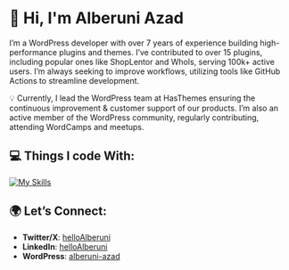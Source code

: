 # 👋 Hi, I'm Alberuni Azad

I’m a WordPress developer with over 7 years of experience building high-performance plugins and themes. I’ve contributed to over 15 plugins, including popular ones like ShopLentor and Whols, serving 100k+ active users. I’m always seeking to improve workflows, utilizing tools like GitHub Actions to streamline development.

💡 Currently, I lead the WordPress team at HasThemes ensuring the continuous improvement & customer support of our products. I’m also an active member of the WordPress community, regularly contributing, attending WordCamps and meetups.

## 💻 Things I code With:
[![My Skills](https://skillicons.dev/icons?i=php,wordpress,js,jquery,jest,react,mysql,nginx,vite,webpack,babel,githubactions,postman,css,sass,bootstrap,vscode,html,git,vscode&theme=light)](https://skillicons.dev)

## 🌍 Let’s Connect:
- **Twitter/X**: [helloAlberuni](https://x.com/helloAlberuni)
- **LinkedIn**: [helloAlberuni](https://www.linkedin.com/in/helloAlberuni/)
- **WordPress**: [alberuni-azad](https://profiles.wordpress.org/alberuni-azad/)
